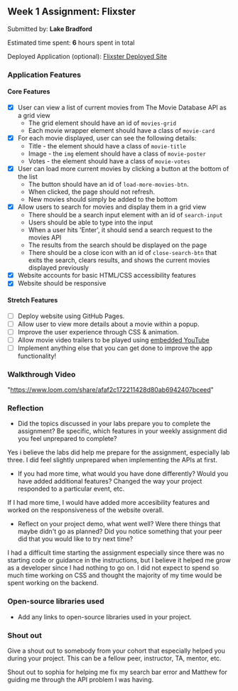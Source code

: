

## Week 1 Assignment: Flixster

Submitted by: **Lake Bradford**

Estimated time spent: **6** hours spent in total

Deployed Application (optional): [Flixster Deployed Site](ADD_LINK_HERE)

### Application Features

#### Core Features

- [X] User can view a list of current movies from The Movie Database API as a grid view
  - The grid element should have an id of `movies-grid`
  - Each movie wrapper element should have a class of `movie-card`
- [X] For each movie displayed, user can see the following details:
  - Title - the element should have a class of `movie-title`
  - Image - the `img` element should have a class of `movie-poster`
  - Votes - the element should have a class of `movie-votes`
- [X] User can load more current movies by clicking a button at the bottom of the list
  - The button should have an id of `load-more-movies-btn`.
  - When clicked, the page should not refresh.
  - New movies should simply be added to the bottom
- [x] Allow users to search for movies and display them in a grid view
  - There should be a search input element with an id of `search-input`
  - Users should be able to type into the input
  - When a user hits 'Enter', it should send a search request to the movies API
  - The results from the search should be displayed on the page
  - There should be a close icon with an id of `close-search-btn` that exits the search, clears results, and shows the current movies displayed previously
- [X] Website accounts for basic HTML/CSS accessibility features
- [X] Website should be responsive

#### Stretch Features

- [ ] Deploy website using GitHub Pages.
- [ ] Allow user to view more details about a movie within a popup.
- [ ] Improve the user experience through CSS & animation.
- [ ] Allow movie video trailers to be played using [embedded YouTube](https://support.google.com/youtube/answer/171780?hl=en)
- [ ] Implement anything else that you can get done to improve the app functionality!

### Walkthrough Video

"https://www.loom.com/share/afaf2c172211428d80ab6942407bceed"

### Reflection

- Did the topics discussed in your labs prepare you to complete the assignment? Be specific, which features in your weekly assignment did you feel unprepared to complete?

Yes i believe the labs did help me prepare for the assignment, especially lab three. I did feel slightly unprepared when implementing the APIs at first.

- If you had more time, what would you have done differently? Would you have added additional features? Changed the way your project responded to a particular event, etc.

If I had more time, I would have added more accesibility features and worked on the responsiveness of the website overall.

- Reflect on your project demo, what went well? Were there things that maybe didn't go as planned? Did you notice something that your peer did that you would like to try next time?

I had a difficult time starting the assignment especially since there was no starting code or guidance in the instructions, but I believe it helped me grow as a developer since I had nothing to go on. I did not expect to spend so much time working on CSS and thought the majority of my time would be spent working on the backend. 

### Open-source libraries used

- Add any links to open-source libraries used in your project.

### Shout out

Give a shout out to somebody from your cohort that especially helped you during your project. This can be a fellow peer, instructor, TA, mentor, etc.

Shout out to sophia for helping me fix my search bar error and Matthew for guiding me through the API problem I was having.
